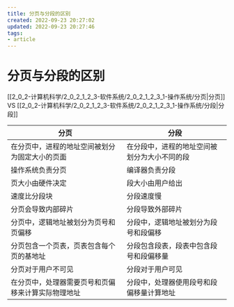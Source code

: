 ```yaml
---
title: 分页与分段的区别
created: 2022-09-23 20:27:02
updated: 2022-09-23 20:27:46
tags: 
- article
---
```


# 分页与分段的区别

[[2_0_2-计算机科学/2_0_2_1_2_3-软件系统/2_0_2_1_2_3_1-操作系统/分页|分页]] VS [[2_0_2-计算机科学/2_0_2_1_2_3-软件系统/2_0_2_1_2_3_1-操作系统/分段|分段]]

| 分页                        | 分段                     |
|---------------------------|------------------------|
| 在分页中，进程的地址空间被划分为固定大小的页面   | 在分段中，进程的地址空间被划分为大小不同的段 |
| 操作系统负责分页                  | 编译器负责分段                |
| 页大小由硬件决定                  | 段大小由用户给出               |
| 速度比分段块                    | 分段速度慢                  |
| 分页会导致内部碎片                 | 分段导致外部碎片               |
| 分页中，逻辑地址被划分为页号和页偏移        | 分段中，逻辑地址被划分为段号和段偏移     |
| 分页包含一个页表，页表包含每个页的基地址      | 分段包含段表，段表中包含段号和段偏移量    |
| 分页对于用户不可见                 | 分段对于用户可见               |
| 在分页中，处理器需要页号和页偏移来计算实际物理地址 | 分段中，处理器使用段号和段偏移量计算地址   |
